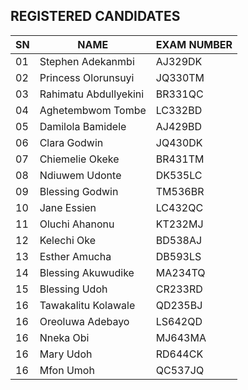 ## REGISTERED CANDIDATES

| SN   | NAME                    | EXAM NUMBER |
|------|-------------------------|-------------|
| 01   |  Stephen Adekanmbi      |  AJ329DK    |
| 02   |  Princess Olorunsuyi    |  JQ330TM    |
| 03   |  Rahimatu Abdullyekini  |  BR331QC    |
| 04   |  Aghetembwom Tombe      |  LC332BD    |
| 05   |  Damilola Bamidele      |  AJ429BD    |
| 06   |  Clara Godwin           |  JQ430DK    |
| 07   |  Chiemelie Okeke        |  BR431TM    |
| 08   |  Ndiuwem Udonte         |  DK535LC    |
| 09   |  Blessing Godwin        |  TM536BR    |
| 10   |  Jane Essien            |  LC432QC    |
| 11   |  Oluchi Ahanonu         |  KT232MJ    |
| 12   |  Kelechi Oke            |  BD538AJ    |
| 13   |  Esther Amucha          |  DB593LS    |
| 14   |  Blessing  Akuwudike    |  MA234TQ    |
| 15   |  Blessing Udoh          |  CR233RD    |
| 16   |  Tawakalitu Kolawale    |  QD235BJ    |
| 16   |  Oreoluwa Adebayo       |  LS642QD    |
| 16   |  Nneka Obi              |  MJ643MA    |
| 16   |  Mary Udoh              |  RD644CK    |
| 16   |  Mfon Umoh              |  QC537JQ    |


